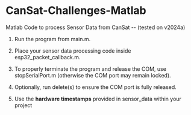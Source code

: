# CanSat-Challenges-Matlab
Matlab Code to process Sensor Data from CanSat -- (tested on v2024a)

1. Run the program from main.m.

2. Place your sensor data processing code inside esp32_packet_callback.m.

3. To properly terminate the program and release the COM, use stopSerialPort.m (otherwise the COM port may remain locked).

4. Optionally, run delete(s) to ensure the COM port is fully released.

5. Use the **hardware timestamps** provided in sensor_data within your project
 

